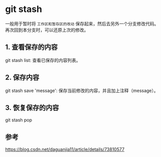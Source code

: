 # git stash

一般用于暂时将 `工作区和暂存区的改动` 保存起来，然后去另外一个分支修改代码。再次回到本分支时，可以还原上次的修改。

## 1. 查看保存的内容

git stash list: 查看已保存的内容列表。

## 2. 保存内容

git stash save 'message': 保存当前修改的内容，并且加上注释（message）。

## 3. 恢复保存的内容

git stash pop

## 参考

https://blog.csdn.net/daguanjia11/article/details/73810577
